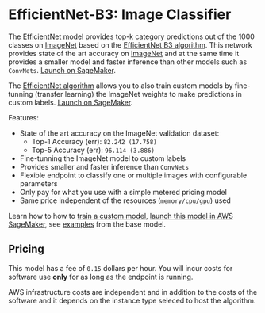 # EfficientNet-B3: Image Classifier

The [EfficientNet model](https://aws.amazon.com/marketplace/pp/prodview-b4jqie4ebeo4y)
provides top-k category predictions out of the 1000 classes on [ImageNet](http://www.image-net.org)
based on the [EfficientNet B3 algorithm](http://proceedings.mlr.press/v97/tan19a/tan19a.pdf).
This network provides state of the art accuracy on [ImageNet](http://www.image-net.org) and at the same time it provides a smaller model and faster inference than other models such as `ConvNets`.
[Launch on SageMaker](https://aws.amazon.com/marketplace/pp/prodview-b4jqie4ebeo4y).

The [EfficientNet algorithm](https://aws.amazon.com/marketplace/pp/prodview-ezdqmlf7aumf2)
allows you to also train custom models by fine-tunning (transfer learning) the ImageNet weights to make predictions in custom labels.
[Launch on SageMaker](https://aws.amazon.com/marketplace/pp/prodview-ezdqmlf7aumf2).

Features:

- State of the art accuracy on the ImageNet validation dataset:
    - Top-1 Accuracy (err): `82.242 (17.758)`
    - Top-5 Accuracy (err): `96.114 (3.886)`
- Fine-tunning the ImageNet model to custom labels
- Provides smaller and faster inference than `ConvNets`
- Flexible endpoint to classify one or multiple images with configurable parameters
- Only pay for what you use with a simple metered pricing model
- Same price independent of the resources (`memory/cpu/gpu`) used

Learn how to how to [train a custom model](/models/efficientnet-b3/train),
[launch this model in AWS SageMaker](/models/efficientnet-b3/getting-started),
see [examples](/models/efficientnet-b3/examples) from the base model.

## Pricing

This model has a fee of `0.15` dollars per hour.
You will incur costs for software use **only** for as long as the endpoint is running.

AWS infrastructure costs are independent and in addition to the costs of the software
and it depends on the instance type seleced to host the algorithm.
